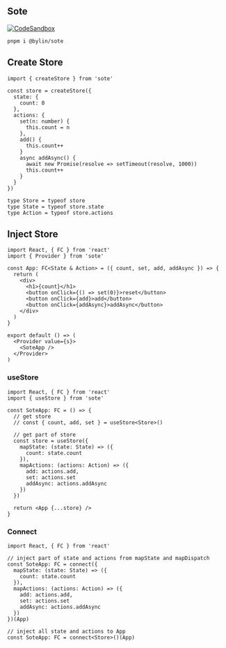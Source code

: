 ## Sote

[![CodeSandbox](https://img.shields.io/badge/Codesandbox-040404?style=for-the-badge&logo=codesandbox&logoColor=DBDBDB)](https://codesandbox.io/embed/nifty-sun-kenq35?theme=light)

```shell
pnpm i @bylin/sote
```

## Create Store

```tsx
import { createStore } from 'sote'

const store = createStore({
  state: {
    count: 0
  },
  actions: {
    set(n: number) {
      this.count = n
    },
    add() {
      this.count++
    }
    async addAsync() {
      await new Promise(resolve => setTimeout(resolve, 1000))
      this.count++
    }
  }
})

type Store = typeof store
type State = typeof store.state
type Action = typeof store.actions
```

## Inject Store

```tsx
import React, { FC } from 'react'
import { Provider } from 'sote'

const App: FC<State & Action> = ({ count, set, add, addAsync }) => {
  return (
    <div>
      <h1>{count}</h1>
      <button onClick={() => set(0)}>reset</button>
      <button onClick={add}>add</button>
      <button onClick={addAsync}>addAsync</button>
    </div>
  )
}

export default () => (
  <Provider value={s}>
    <SoteApp />
  </Provider>
)
```

### useStore

```tsx
import React, { FC } from 'react'
import { useStore } from 'sote'

const SoteApp: FC = () => {
  // get store
  // const { count, add, set } = useStore<Store>()

  // get part of store
  const store = useStore({
    mapState: (state: State) => ({
      count: state.count
    }),
    mapActions: (actions: Action) => ({
      add: actions.add,
      set: actions.set
      addAsync: actions.addAsync
    })
  })

  return <App {...store} />
}
```

### Connect

```tsx
import React, { FC } from 'react'

// inject part of state and actions from mapState and mapDispatch
const SoteApp: FC = connect({
  mapState: (state: State) => ({
    count: state.count
  }),
  mapActions: (actions: Action) => ({
    add: actions.add,
    set: actions.set
    addAsync: actions.addAsync
  })
})(App)

// inject all state and actions to App
const SoteApp: FC = connect<Store>()(App)
```
